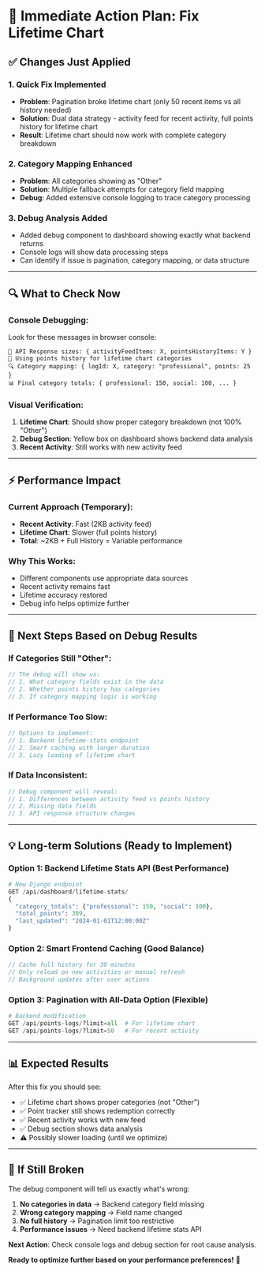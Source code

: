 # 🚨 Immediate Action Plan: Fix Lifetime Chart

## ✅ **Changes Just Applied**

### **1. Quick Fix Implemented**
- **Problem**: Pagination broke lifetime chart (only 50 recent items vs all history needed)
- **Solution**: Dual data strategy - activity feed for recent activity, full points history for lifetime chart
- **Result**: Lifetime chart should now work with complete category breakdown

### **2. Category Mapping Enhanced** 
- **Problem**: All categories showing as "Other"
- **Solution**: Multiple fallback attempts for category field mapping
- **Debug**: Added extensive console logging to trace category processing

### **3. Debug Analysis Added**
- Added debug component to dashboard showing exactly what backend returns
- Console logs will show data processing steps
- Can identify if issue is pagination, category mapping, or data structure

---

## 🔍 **What to Check Now**

### **Console Debugging**:
Look for these messages in browser console:
```
📡 API Response sizes: { activityFeedItems: X, pointsHistoryItems: Y }
🔄 Using points history for lifetime chart categories  
🔍 Category mapping: { logId: X, category: "professional", points: 25 }
📊 Final category totals: { professional: 150, social: 100, ... }
```

### **Visual Verification**:
1. **Lifetime Chart**: Should show proper category breakdown (not 100% "Other")
2. **Debug Section**: Yellow box on dashboard shows backend data analysis
3. **Recent Activity**: Still works with new activity feed

---

## ⚡ **Performance Impact**

### **Current Approach** (Temporary):
- **Recent Activity**: Fast (2KB activity feed)
- **Lifetime Chart**: Slower (full points history)
- **Total**: ~2KB + Full History = Variable performance

### **Why This Works**:
- Different components use appropriate data sources
- Recent activity remains fast
- Lifetime accuracy restored
- Debug info helps optimize further

---

## 🎯 **Next Steps Based on Debug Results**

### **If Categories Still "Other"**:
```typescript
// The debug will show us:
// 1. What category fields exist in the data
// 2. Whether points history has categories
// 3. If category mapping logic is working
```

### **If Performance Too Slow**:
```typescript
// Options to implement:
// 1. Backend lifetime-stats endpoint
// 2. Smart caching with longer duration
// 3. Lazy loading of lifetime chart
```

### **If Data Inconsistent**:
```typescript
// Debug component will reveal:
// 1. Differences between activity feed vs points history
// 2. Missing data fields
// 3. API response structure changes
```

---

## 💡 **Long-term Solutions (Ready to Implement)**

### **Option 1: Backend Lifetime Stats API** (Best Performance)
```python
# New Django endpoint
GET /api/dashboard/lifetime-stats/
{
  "category_totals": {"professional": 150, "social": 100},
  "total_points": 309,
  "last_updated": "2024-01-01T12:00:00Z"
}
```

### **Option 2: Smart Frontend Caching** (Good Balance)
```typescript
// Cache full history for 30 minutes
// Only reload on new activities or manual refresh
// Background updates after user actions
```

### **Option 3: Pagination with All-Data Option** (Flexible)
```python
# Backend modification
GET /api/points-logs/?limit=all  # For lifetime chart
GET /api/points-logs/?limit=50   # For recent activity
```

---

## 📊 **Expected Results**

After this fix you should see:
- ✅ Lifetime chart shows proper categories (not "Other")
- ✅ Point tracker still shows redemption correctly  
- ✅ Recent activity works with new feed
- ✅ Debug section shows data analysis
- ⚠️ Possibly slower loading (until we optimize)

---

## 🔧 **If Still Broken**

The debug component will tell us exactly what's wrong:
1. **No categories in data** → Backend category field missing
2. **Wrong category mapping** → Field name changed
3. **No full history** → Pagination limit too restrictive  
4. **Performance issues** → Need backend lifetime stats API

**Next Action**: Check console logs and debug section for root cause analysis.

**Ready to optimize further based on your performance preferences!** 🚀
